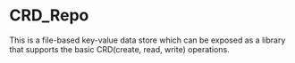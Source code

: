 # CRD_Repo
This is a file-based key-value data store which can be exposed as a library that supports the basic CRD(create, read, write) operations.
